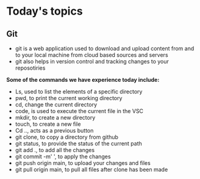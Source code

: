 # Today's topics
## Git 
+ git is a web application used to download and upload content from and to your local machine from cloud based sources and servers 
+ git also helps in version control and tracking changes to your reposotiries 

**Some of the commands we have experience today include:** 
 * Ls, used to list the elements of a specific directory 
 * pwd, to print the current working directory 
 * cd, change the current directory 
 * code, is used to execute the current file in the VSC
 * mkdir, to create a new directory 
 * touch, to create a new file
 * Cd .., acts as a previous button
 * git clone, to copy a directory from github
 * git status, to provide the status of the current path
 * git add ., to add all the changes
 * git commit -m' ', to apply the changes
 * git push origin main, to upload your changes and files
 * git pull origin main, to pull all files after clone has been made 
